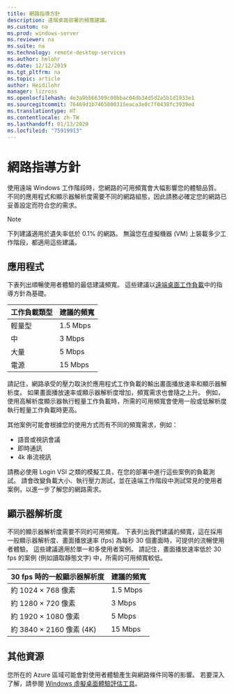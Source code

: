 ```yaml
---
title: 網路指導方針
description: 遠端桌面部署的頻寬建議。
ms.custom: na
ms.prod: windows-server
ms.reviewer: na
ms.suite: na
ms.technology: remote-desktop-services
ms.author: helohr
ms.date: 12/12/2019
ms.tgt_pltfrm: na
ms.topic: article
author: Heidilohr
manager: lizross
ms.openlocfilehash: 4e3a9bb66389c00bbac04db34d5d2a5b1d1933e1
ms.sourcegitcommit: 76469d1b7465800315eaca3e0c7f0438fc3939ed
ms.translationtype: HT
ms.contentlocale: zh-TW
ms.lasthandoff: 01/13/2020
ms.locfileid: "75919913"
---
```

# <a name="network-guidance"></a>網路指導方針

使用遠端 Windows 工作階段時，您網路的可用頻寬會大幅影響您的體驗品質。 不同的應用程式和顯示器解析度需要不同的網路組態，因此請務必確定您的網路已妥善設定而符合您的需求。

>[!NOTE]
>下列建議適用於遺失率低於 0.1% 的網路。 無論您在虛擬機器 (VM) 上裝載多少工作階段，都適用這些建議。

## <a name="applications"></a>應用程式

下表列出順暢使用者體驗的最低建議頻寬。 這些建議以[遠端桌面工作負載](remote-desktop-workloads.md)中的指導方針為基礎。

| 工作負載類型   | 建議的頻寬 |
|-----------------|-----------------------|
| 輕量型           | 1.5 Mbps              |
| 中          | 3 Mbps                |
| 大量           | 5 Mbps                |
| 電源           | 15 Mbps               |

請記住，網路承受的壓力取決於應用程式工作負載的輸出畫面播放速率和顯示器解析度。 如果畫面播放速率或顯示器解析度增加，頻寬需求也會隨之上升。 例如，使用高解析度顯示器執行輕量工作負載時，所需的可用頻寬會使用一般或低解析度執行輕量工作負載時更高。

其他案例可能會根據您的使用方式而有不同的頻寬需求，例如：

- 語音或視訊會議
- 即時通訊
- 4k 串流視訊

請務必使用 Login VSI 之類的模擬工具，在您的部署中進行這些案例的負載測試。 請會改變負載大小、執行壓力測試，並在遠端工作階段中測試常見的使用者案例，以進一步了解您的網路需求。

## <a name="display-resolutions"></a>顯示器解析度

不同的顯示器解析度需要不同的可用頻寬。 下表列出我們建議的頻寬，這在採用一般顯示器解析度、畫面播放速率 (fps) 為每秒 30 個畫面時，可提供的流暢使用者體驗。 這些建議適用於單一和多使用者案例。 請記住，畫面播放速率低於 30 fps 的案例 (例如讀取靜態文字) 中，所需的可用頻寬較低。

| 30 fps 時的一般顯示器解析度    | 建議的頻寬 |
|------------------------------------------|-----------------------|
| 約 1024 × 768 像素                      | 1.5 Mbps              |
| 約 1280 × 720 像素                      | 3 Mbps                |
| 約 1920 × 1080 像素                     | 5 Mbps                |
| 約 3840 × 2160 像素 (4K)                | 15 Mbps               |

## <a name="additional-resources"></a>其他資源

您所在的 Azure 區域可能會對使用者體驗產生與網路條件同等的影響。 若要深入了解，請參閱 [Windows 虛擬桌面體驗評估工具](https://azure.microsoft.com/services/virtual-desktop/assessment/)。
